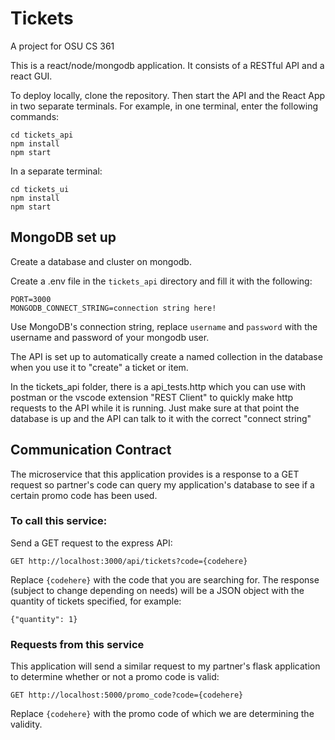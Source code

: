 # Tickets
A project for OSU CS 361

This is a react/node/mongodb application. It consists of a RESTful API and a react GUI.

To deploy locally, clone the repository. Then start the API and the React App in two separate terminals. For example, in one terminal, enter the following commands:

```
cd tickets_api
npm install
npm start
```
In a separate terminal:
```
cd tickets_ui
npm install
npm start
```

## MongoDB set up

Create a database and cluster on mongodb. 

Create a .env file in the `tickets_api` directory and fill it with the following:
```
PORT=3000
MONGODB_CONNECT_STRING=connection string here!
```
Use MongoDB's connection string, replace `username` and `password` with the username and password of your mongodb user.

The API is set up to automatically create a named collection in the database when you use it to "create" a ticket or item. 

In the tickets_api folder, there is a api_tests.http which you can use with postman or the vscode extension "REST Client" to quickly make http requests to the API while it is running. Just make sure at that point the database is up and the API can talk to it with the correct "connect string"

## Communication Contract 

The microservice that this application provides is a response to a GET request so partner's code can query my application's database to see if a certain promo code has been used. 

### To call this service:

Send a GET request to the express API:

```
GET http://localhost:3000/api/tickets?code={codehere}
```

Replace `{codehere}` with the code that you are searching for. The response (subject to change depending on needs) will be a JSON object with the quantity of tickets specified, for example:

`{"quantity": 1}`

### Requests from this service

This application will send a similar request to my partner's flask application to determine whether or not a promo code is valid:

```
GET http://localhost:5000/promo_code?code={codehere}
```

Replace `{codehere}` with the promo code of which we are determining the validity. 